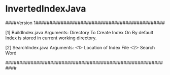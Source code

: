 # InvertedIndexJava

####Version 1##############################################

[1] BuildIndex.java
Arguments: Directory To Create Index On
By default Index is stored in current working directory.

[2] SearchIndex.java
Arguments: <1> Location of Index File
           <2> Search Word
           
############################################################
           
           
